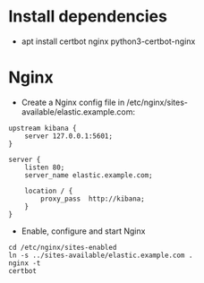 # Install dependencies

* apt install certbot nginx python3-certbot-nginx

# Nginx

* Create a Nginx config file in /etc/nginx/sites-available/elastic.example.com:

```nginx
upstream kibana {
    server 127.0.0.1:5601;
}

server {
    listen 80;
    server_name elastic.example.com;

    location / {
        proxy_pass  http://kibana;
    }
}
```

* Enable, configure and start Nginx

```shell
cd /etc/nginx/sites-enabled
ln -s ../sites-available/elastic.example.com .
nginx -t
certbot
```
